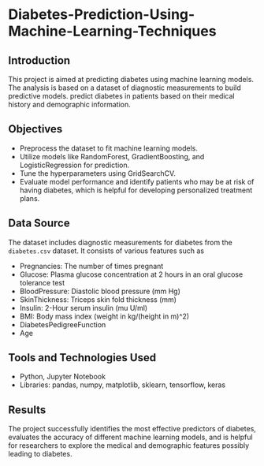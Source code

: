 # Diabetes-Prediction-Using-Machine-Learning-Techniques

## Introduction

This project is aimed at predicting diabetes using machine learning models. The analysis is based on a dataset of diagnostic measurements to build predictive models. predict diabetes in patients based on their medical history and demographic information. 

## Objectives

- Preprocess the dataset to fit machine learning models.
- Utilize models like RandomForest, GradientBoosting, and LogisticRegression for prediction.
- Tune the hyperparameters using GridSearchCV.
- Evaluate model performance and identify patients who may be at risk of having diabetes, which is helpful for developing personalized treatment plans.

## Data Source

The dataset includes diagnostic measurements for diabetes from the `diabetes.csv` dataset. It consists of various features such as 
- Pregnancies: The number of times pregnant
- Glucose: Plasma glucose concentration at 2 hours in an oral glucose tolerance test
- BloodPressure: Diastolic blood pressure (mm Hg)
- SkinThickness: Triceps skin fold thickness (mm)
- Insulin: 2-Hour serum insulin (mu U/ml)
- BMI: Body mass index (weight in kg/(height in m)^2)
- DiabetesPedigreeFunction
- Age

## Tools and Technologies Used

- Python, Jupyter Notebook
- Libraries: pandas, numpy, matplotlib, sklearn, tensorflow, keras

## Results

The project successfully identifies the most effective predictors of diabetes, evaluates the accuracy of different machine learning models, and is helpful for researchers to explore the medical and demographic features possibly leading to diabetes.


